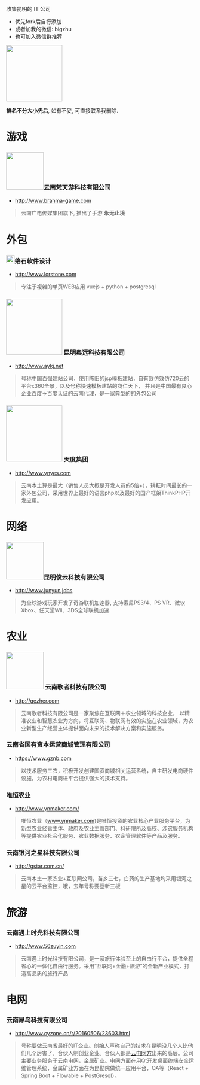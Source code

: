 收集昆明的 IT 公司

* 优先fork后自行添加
* 或者加我的微信: bigzhu
* 也可加入微信群推荐 

<img src="https://cloud.githubusercontent.com/assets/489815/22507278/d507bc62-e8bf-11e6-9cf5-cc72466f1b4d.png" width="150px">

**排名不分大小先后**, 如有不妥, 可直接联系我删除.

# 游戏
### <img src="http://www.brahma-game.com/Templates/fty/Images/logo.png" width="100px">云南梵天游科技有限公司
* <a href="http://www.brahma-game.com" target="_blank">http://www.brahma-game.com</a>

>云南广电传媒集团旗下, 推出了手游 **永无止境**

# 外包
### <img src="https://www.lorstone.com/images/1.png" width="22px">络石软件设计
* <a href="http://www.lorstone.com" target="_blank">http://www.lorstone.com</a>

>专注于複雜的单页WEB应用 vuejs + python + postgresql

### <img src="http://aykj.net/front/images/top/logo.jpg" width="150px"> 昆明奥远科技有限公司
* <a href="http://www.aykj.net" target="_blank">http://www.aykj.net</a>

>号称中国百强建站公司，使用陈旧的jsp模板建站，自有效仿效仿720云的平台x360全景，以及号称快速模板建站的商仁天下，
并且是中国最有良心企业百度->百度认证的云南代理，是一家典型的的外包公司

### <img src="http://www.ynyes.com/Public/tiandu/images/top_logo.png" width="150px"> 天度集团
* <a href="http://www.ynyes.com" target="_blank">http://www.ynyes.com</a>

>云南本土算是最大（销售人员大概是开发人员的5倍+），耕耘时间最长的一家外包公司，采用世界上最好的语言php以及最好的国产框架ThinkPHP开发应用。


# 网络
### <img src="http://www.junyun.jobs/templets/default/hm2/images/logo.png" width="100px">昆明俊云科技有限公司
* <a href="http://www.junyun.jobs" target="_blank">http://www.junyun.jobs</a>

>为全球游戏玩家开发了奇游联机加速器, 支持索尼PS3/4、PS VR、微软Xbox、任天堂Wii、3DS全球联机加速.

# 农业
### <img src="http://www.gezher.com/images/logo2.png" width="100px"> 云南歌者科技有限公司
* <a href="http://gezher.com" target="_blank">http://gezher.com</a>

>云南歌者科技有限公司是一家聚焦在互联网＋农业领域的科技企业， 以精准农业和智慧农业为方向，将互联网、物联网有效的实施在农业领域，为农业新型生产经营主体提供面向未来的技术解决方案和实施服务。

### 
### 云南省国有资本运营商城管理有限公司
* <a href="https://www.gznb.com" target="_blank">https://www.gznb.com</a>

> 以技术服务三农，积极开发创建国资商城相关运营系统，自主研发电商硬件设施，为农村电商进平台提供强大的技术支持。

### 唯恒农业
* http://www.ynmaker.com/

> 唯恒农业（www.ynmaker.com)是唯恒投资的农业核心产业服务平台，为新型农业经营主体、政府及农业主管部门、科研院所及高校、涉农服务机构等提供农业社会化服务、农业数据服务、农企管理软件等产品及服务。

### 云南银河之星科技有限公司
* <a href="http://gstar.com.cn/" target="_blank">http://gstar.com.cn/</a>

>云南本土一家农业+互联网公司，苗乡三七，白药的生产基地均采用银河之星的云平台监控，哦，去年号称要登新三板

# 旅游
### 云南遇上时光科技有限公司
* <a href="http://www.56zuyin.com" target="_blank">http://www.56zuyin.com</a>

> 云南遇上时光科技有限公司，是一家旅行体验至上的自由行平台，提供全程省心的一体化自由行服务。采用“互联网+金融+旅游”的全新产业模式，打造高品质的旅行产品

# 电网
### 云南犀鸟科技有限公司
* <a href="http://www.cyzone.cn/r/20160506/23603.html" target="_blank">http://www.cyzone.cn/r/20160506/23603.html</a>

> 号称要做云南省最好的IT企业。创始人声称自己的技术在昆明没几个人比他们几个厉害了，合伙人制创业企业。合伙人都是[云电同方](https://baike.baidu.com/item/%E4%BA%91%E5%8D%97%E4%BA%91%E7%94%B5%E5%90%8C%E6%96%B9%E7%A7%91%E6%8A%80%E6%9C%89%E9%99%90%E5%85%AC%E5%8F%B8/5235184?fr=aladdin)出来的高层。公司主要业务服务于云南电网，金属矿业。电网方面在用Qt开发桌面终端安全运维管理系统，金属矿业方面在为昆勘院做统一应用平台，OA等（React + Spring Boot + Flowable + PostGresql）。